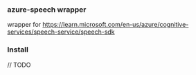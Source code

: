 ### azure-speech wrapper
wrapper for https://learn.microsoft.com/en-us/azure/cognitive-services/speech-service/speech-sdk

### Install
// TODO